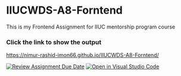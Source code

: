 # IIUCWDS-A8-Forntend
This is my Frontend Assignment for IIUC mentorship program course

### Click the link to show the output
https://nimur-rashid-imon66.github.io/IIUCWDS-A8-Forntend/

[![Review Assignment Due Date](https://classroom.github.com/assets/deadline-readme-button-24ddc0f5d75046c5622901739e7c5dd533143b0c8e959d652212380cedb1ea36.svg)](https://classroom.github.com/a/20eR7ZU7)
[![Open in Visual Studio Code](https://classroom.github.com/assets/open-in-vscode-718a45dd9cf7e7f842a935f5ebbe5719a5e09af4491e668f4dbf3b35d5cca122.svg)](https://classroom.github.com/online_ide?assignment_repo_id=11525288&assignment_repo_type=AssignmentRepo)
